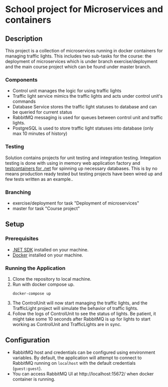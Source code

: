 # School project for Microservices and containers

## Description
This project is a collection of microservices running in docker containers for
managing traffic lights. This includes two sub-tasks for the course: the deployment
of microservices which is under branch exercise/deployment and the main course project
which can be found under master branch.

### Components

* Control unit manages the logic for using traffic lights
* Traffic light service mimics the traffic lights and acts under control unit's commands
* Database Service stores the traffic light statuses to database and can be queried for current status
* RabbitMQ messaging is used for queues between control unit and traffic lights.
* PostgreSQL is used to store traffic light statuses into database (only max 10 minutes of history)

### Testing
Solution contains projects for unit testing and integration testing. Integation
testing is done with using in memory web application factory and 
[testcontainers for .net](https://dotnet.testcontainers.org/) for spinning up necessary databases.
This is by no means production ready tested but testing projects have been wired up
and few tests written as an example..

### Branching
* exercise/deployment for task "Deployment of microservices"
* master for task "Course project"

## Setup

### Prerequisites

- [.NET SDK](https://dotnet.microsoft.com/download) installed on your machine.
- [Docker](https://www.docker.com/) installed on your machine.

### Running the Application

1. Clone the repository to local machine.
2. Run with docker compose up.
    ```
    docker-compose up
    ```
3. The ControlUnit will now start managing the traffic lights, and the TrafficLight project will simulate the behavior of traffic lights.
4. Follow the logs of ControlUnit to see the status of lights. Be patient, it might take some 10 seconds after RabbitMQ is up for
lights to start working as ControlUnit and TrafficLights are in sync.

## Configuration

- RabbitMQ host and credentials can be configured using environment variables. By default, the application will attempt to connect to RabbitMQ running on `localhost` with the default credentials (`guest:guest`).
- You can access RabbitMQ UI at http://localhost:15672/ when docker container is running.
